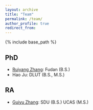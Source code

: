 ```yaml
---
layout: archive
title: "Team"
permalink: /team/
author_profile: true
redirect_from:
---
```


{% include base_path %}

## PhD

- [Ruiyang Zhang](https://ruiyang-061x.github.io/): Fudan (B.S.)
- Hao Ju: DLUT (B.S., M.S.) 

## RA

- [Guiyu Zhang](https://scholar.google.com/citations?user=NLPMoeAAAAAJ): SDU (B.S.) UCAS (M.S.)
